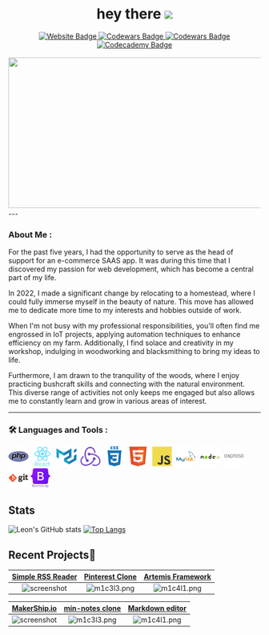 <div id="header" align="center">

<h1>
  hey there
  <img src="https://media.giphy.com/media/hvRJCLFzcasrR4ia7z/giphy.gif" width="30px"/>
</h1>
<div id="badges">
    <a href="https://leonn00albert.github.io/home/">
    <img src="https://img.shields.io/badge/website-000000?style=for-the-badge&logo=About.me&logoColor=white" alt="Website Badge"/>
  </a>
  <a href="https://www.codewars.com/users/leonn00albert">
    <img src="https://img.shields.io/badge/Codewars-B1361E?style=for-the-badge&logo=codewars&logoColor=grey" alt="Codewars Badge"/>
  </a>
    <a href="https://www.freecodecamp.org/fcc8ff78b01-1420-48c5-aa00-5aebbd7956bb">
    <img src="https://img.shields.io/badge/Freecodecamp-%23123.svg?&style=for-the-badge&logo=freecodecamp&logoColor=green" alt="Codewars Badge"/>
  </a>
      <a href="https://www.codecademy.com/profiles/leonalbert">
    <img src="https://img.shields.io/badge/Codecademy-FFF0E5?style=for-the-badge&logo=codecademy&logoColor=1F243A" alt="Codecademy Badge"/>
  </a>

</div>
   <img src="https://komarev.com/ghpvc/?username=leonn00albert&style=flat-square&color=blue" alt=""/>

</div>
<div align="center">
  <img src="https://media.giphy.com/media/dWesBcTLavkZuG35MI/giphy.gif" width="600" height="300"/>
</div>
---

### About Me :
For the past five years, I had the opportunity to serve as the head of support for an e-commerce SAAS app. It was during this time that I discovered my passion for web development, which has become a central part of my life.

In 2022, I made a significant change by relocating to a homestead, where I could fully immerse myself in the beauty of nature. This move has allowed me to dedicate more time to my interests and hobbies outside of work.

When I'm not busy with my professional responsibilities, you'll often find me engrossed in IoT projects, applying automation techniques to enhance efficiency on my farm. Additionally, I find solace and creativity in my workshop, indulging in woodworking and blacksmithing to bring my ideas to life.

Furthermore, I am drawn to the tranquility of the woods, where I enjoy practicing bushcraft skills and connecting with the natural environment. This diverse range of activities not only keeps me engaged but also allows me to constantly learn and grow in various areas of interest.

---

### :hammer_and_wrench: Languages and Tools :
<div>
  <img src="https://github.com/devicons/devicon/blob/master/icons/php/php-original.svg" title="PHP" alt="PHP" width="40" height="40"/>&nbsp;
  <img src="https://github.com/devicons/devicon/blob/master/icons/react/react-original-wordmark.svg" title="React" alt="React" width="40" height="40"/>&nbsp;
  <img src="https://github.com/devicons/devicon/blob/master/icons/materialui/materialui-original.svg" title="Material UI" alt="Material UI" width="40" height="40"/>&nbsp;
  <img src="https://github.com/devicons/devicon/blob/master/icons/redux/redux-original.svg" title="Redux" alt="Redux " width="40" height="40"/>&nbsp;
  <img src="https://github.com/devicons/devicon/blob/master/icons/css3/css3-plain-wordmark.svg"  title="CSS3" alt="CSS" width="40" height="40"/>&nbsp;
  <img src="https://github.com/devicons/devicon/blob/master/icons/html5/html5-original.svg" title="HTML5" alt="HTML" width="40" height="40"/>&nbsp;
  <img src="https://github.com/devicons/devicon/blob/master/icons/javascript/javascript-original.svg" title="JavaScript" alt="JavaScript" width="40" height="40"/>&nbsp;
  <img src="https://github.com/devicons/devicon/blob/master/icons/mysql/mysql-original-wordmark.svg" title="MySQL"  alt="MySQL" width="40" height="40"/>&nbsp;
  <img src="https://github.com/devicons/devicon/blob/master/icons/nodejs/nodejs-original-wordmark.svg" title="NodeJS" alt="NodeJS" width="40" height="40"/>&nbsp;
  <img src="https://github.com/devicons/devicon/blob/master/icons/express/express-original-wordmark.svg" title="express" alt="express" width="40" height="40"/>&nbsp;
  <img src="https://github.com/devicons/devicon/blob/master/icons/git/git-original-wordmark.svg" title="Git" **alt="Git" width="40" height="40"/>
   <img src="https://github.com/devicons/devicon/blob/master/icons/bootstrap/bootstrap-original-wordmark.svg" title="bootstrap" **alt="bootstrap" width="40" height="40"/>
</div>

## Stats

![Leon's GitHub stats](https://github-readme-stats.vercel.app/api?username=leonn00albert&count_private=true)
[![Top Langs](https://github-readme-stats.vercel.app/api/top-langs/?username=leonn00albert)](https://github.com/leonn00albert/github-readme-stats)
 ## Recent Projects:rocket:

[Simple RSS Reader](https://github.com/leonn00albert/RSS_READER)| [Pinterest Clone](https://github.com/leonn00albert?tab=repositories)        |    [Artemis Framework](https://github.com/leonn00albert/Artemis)
:-------------------------:|:-------------------------:|:-------------------------:
 ![screenshot](https://i.ibb.co/Qby4fcG/simple-rss.png) |  ![m1c3l3.png](https://i.ibb.co/mzKwrDW/pinclone.png) |  ![m1c4l1.png](https://i.ibb.co/xXnv4MB/artemis.png)
 
 [MakerShip.io](https://www.makership.io/)| [min-notes clone](https://leonn00albert.github.io/min-notes/#)        |    [Markdown editor](https://leonn00albert.github.io/markdown-editor/public/)
:-------------------------:|:-------------------------:|:-------------------------:
 ![screenshot](https://leonn00albert.github.io/home/static/media/makership-io.0fe31693dcdce73fe7df.png) |  ![m1c3l3.png](https://i.postimg.cc/1Xs9507W/min-notes.png) |  ![m1c4l1.png](https://i.postimg.cc/dVv8Pg9d/md-editor.png)


